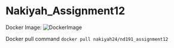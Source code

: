 # Nakiyah_Assignment12

Docker Image: ![DockerImage](https://hub.docker.com/r/nakiyah24/nd191_assignment12)


Docker pull command
`docker pull nakiyah24/nd191_assignment12`